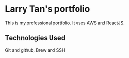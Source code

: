 # Larry Tan's portfolio

This is my professional portfolio. It uses AWS and ReactJS.

## Technologies Used

Git and github, Brew and SSH
